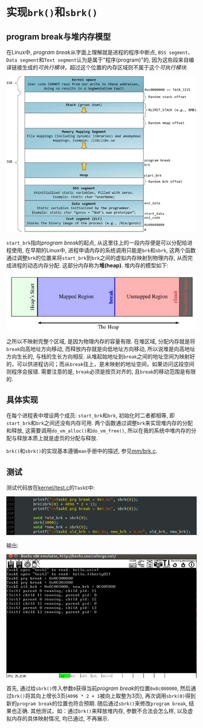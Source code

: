# 实现`brk()`和`sbrk()`
## program break与堆内存模型
在Linux中, *program break*从字面上理解就是进程的程序中断点, `BSS segment`、`Data segment`和`Text segment`认为是属于"程序(program)"的, 因为这些段来自编译链接生成的*可执行模块*，超过这个位置的内存区域则不属于这个*可执行模块*.

![](screenshot/linux_memory.png)

`start_brk`指向*program break*的起点, 从这里往上的一段内存便是可以分配给进程使用, 在早期的Linux中, 进程申请内存的系统调用只能是`brk`和`sbrk`, 这两个函数通过调整`brk`的位置来将`start_brk`到`brk`之间的虚拟内存映射到物理内存, 从而完成进程的动态内存分配. 这部分内存称为**堆(heap)**. 堆内存的模型如下:

![](screenshot/heap.png)

之所以不映射完整个区域, 是因为物理内存的容量有限. 在堆区域, 分配内存就是将`break`向高地址方向移动, 而释放内存就是向低地址方向移动, 所以说堆是向高地址方向生长的, 与栈的生长方向相反. 从堆起始地址到`break`之间的地址空间为映射好的，可以供进程访问；而从`break`往上，是未映射的地址空间，如果访问这段空间则程序会报错. 需要注意的是, `break`必须是按页对齐的, 且`break`的移动范围是有限的.

## 具体实现
在每个进程表中增设两个成员: `start_brk`和`brk`, 初始化时二者都相等, 即`start_brk`和`brk`之间还没有内存可用. 两个函数通过调整`brk`来实现堆内存的分配和释放, 这需要调用`do_vm_alloc()`和`do_vm_free()`, 所以在我的系统中堆内存的分配与释放本质上就是虚页的分配与释放.

`brk()`和`sbrk()`的实现基本遵循`man`手册中的描述, 参见[mm/brk.c](mm/brk.c).

## 测试
测试代码放在[kernel/test.c](kernel/test.c)的`TaskE`中:

![](screenshot/code.png)

输出:

![](screenshot/output.png)

首先, 通过给`sbrk()`传入参数`0`获得当前*program break*的位置`0x0c000000`, 然后通过`brk()`将其向上增长3页(`4096 * 2 + 1`被向上取整为3页), 再次调用`sbrk(0)`得到新的`program break`的位置也符合预期. 随后通过`sbrk()`来修改`program break`, 结果也正确. 其他测试，如：通过`brk()`来释放堆内存, 参数不合法会怎么样, 以及虚拟内存的具体映射情况, 均已通过, 不再展示.
